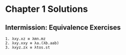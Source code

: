 # Chapter 1 Solutions

## Intermission: Equivalence Exercises

```
1. λxy.xz ≡ λmn.mz
2. λxy.xxy ≡ λa.(λb.aab)
3. λxyz.zx ≡ λtos.st
```
